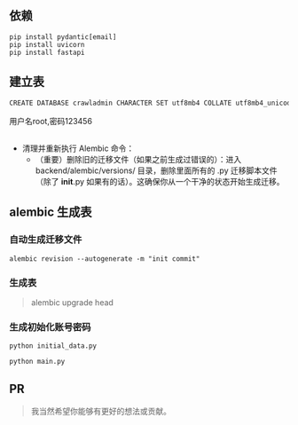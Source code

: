 ## 依赖

```
pip install pydantic[email]
pip install uvicorn
pip install fastapi
```


[comment]: <> (<details>)

[comment]: <> (<summary>项目文件结构</summary>)

[comment]: <> (```)

[comment]: <> (/alembic                         // alembic 自动生成的迁移配置文件夹,迁移不正确时 产看其中的env.py文件)

[comment]: <> (alembic.ini                      // alembic 自动生成的迁移配置文件)

[comment]: <> (app)

[comment]: <> (|____core                        )

[comment]: <> (| |______init__.py)

[comment]: <> (| |____config                    // 配置文件)

[comment]: <> (| | |______init__.py             // 根据虚拟环境导入不同配置)

[comment]: <> (| | |____development_config.py   // 开发配置)

[comment]: <> (| | |____production_config.py    // 生成配置)

[comment]: <> (| |____security.py               // token password验证          )

[comment]: <> (|____tests)

[comment]: <> (| |______init__.py)

[comment]: <> (|______init__.py)

[comment]: <> (|____api                         // API文件夹)

[comment]: <> (| |____api_v1                    // 版本区分)

[comment]: <> (| | |____auth                    // auth模块)

[comment]: <> (| | | |______init__.py)

[comment]: <> (| | | |____schemas               // 验证model文件夹)

[comment]: <> (| | | | |____user.py             // user验证)

[comment]: <> (| | | | |______init__.py)

[comment]: <> (| | | |____curd                  // curd 文件夹)

[comment]: <> (| | | | |____user.py             // user curd操作)

[comment]: <> (| | | | |______init__.py)

[comment]: <> (| | | |____views.py              // 各模块视图函数)

[comment]: <> (| | |______init__.py)

[comment]: <> (| | |____api.py                  // 路由函数)

[comment]: <> (| |______init__.py)

[comment]: <> (| |____utils                     // 工具类文件夹)

[comment]: <> (| | |____custom_exc.py           // 自定义异常)

[comment]: <> (| | |____response_code.py        // 统一自定义响应状态)

[comment]: <> (| |____models                    // 项目models 文件&#40;我没像django那样放到各模块下面,单独抽出来了&#41;)

[comment]: <> (| | |______init__.py)

[comment]: <> (| | |____auth.py                 // 用户权限相关的)

[comment]: <> (| | |____goods.py                // 商品相关)

[comment]: <> (| | |____shop.py                 // 店铺相关)

[comment]: <> (| |____extensions                // 扩展文件夹)

[comment]: <> (| | |______init__.py)

[comment]: <> (| | |____logger.py               // 扩展日志 loguru 简单配置)

[comment]: <> (| |____common                    // 通用文件夹)

[comment]: <> (| | |______init__.py)

[comment]: <> (| | |____deps.py                 // 通用依赖文件,如数据库操作对象,权限验证对象)

[comment]: <> (| | |____curd_base.py            // curd_base对象)

[comment]: <> (| | |____model_base.py           // model继承base对象&#40;报错暂时不用&#41;)

[comment]: <> (| |____logs)

[comment]: <> (| |____db                        // 数据库)

[comment]: <> (| | |______init__.py)

[comment]: <> (| | |____base_class.py           )

[comment]: <> (| | |____session.py              // )

[comment]: <> (| | |____base.py                 // 导出全部models 给alembic迁移用)

[comment]: <> (| | |____init_db.py              // 初始化数据)

[comment]: <> (|____utils.py)

[comment]: <> (|____main.py)

[comment]: <> (|____initial_data.py)

[comment]: <> (```)

[comment]: <> (</details>)
## 建立表
```sh
CREATE DATABASE crawladmin CHARACTER SET utf8mb4 COLLATE utf8mb4_unicode_ci;
```
用户名root,密码123456

## 
- 清理并重新执行 Alembic 命令：
  - （重要）删除旧的迁移文件（如果之前生成过错误的）：进入 backend/alembic/versions/ 目录，删除里面所有的 .py 迁移脚本文件（除了 __init__.py 如果有的话）。这确保你从一个干净的状态开始生成迁移。


## alembic 生成表

### 自动生成迁移文件

```shell
alembic revision --autogenerate -m "init commit"
```

### 生成表
> alembic upgrade head



### 生成初始化账号密码

```shell
python initial_data.py
```

```shell
python main.py
```



## PR

> 我当然希望你能够有更好的想法或贡献。

